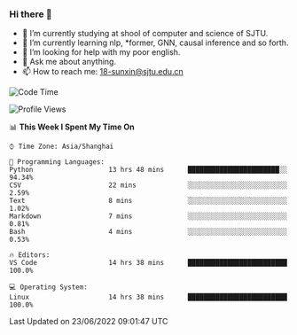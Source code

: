 ### Hi there 👋

<!--
**sunxin000/sunxin000** is a ✨ _special_ ✨ repository because its `README.md` (this file) appears on your GitHub profile.

Here are some ideas to get you started:

- 🔭 I’m currently working on ...
- 🌱 I’m currently learning ...
- 👯 I’m looking to collaborate on ...
- 🤔 I’m looking for help with ...
- 💬 Ask me about ...
- 📫 How to reach me: ...
- 😄 Pronouns: ...
- ⚡ Fun fact: ...
-->
- 🏫 I’m currently studying at shool of computer and science of SJTU.
- 🌱 I’m currently learning nlp, \*former, GNN, causal inference and so forth.
- 🤔 I’m looking for help with my poor english.
- 💬 Ask me about anything.
- 📫 How to reach me: 18-sunxin@sjtu.edu.cn
<!--START_SECTION:waka-->
![Code Time](http://img.shields.io/badge/Code%20Time-221%20hrs%2046%20mins-blue)

![Profile Views](http://img.shields.io/badge/Profile%20Views-0-blue)

📊 **This Week I Spent My Time On** 

```text
⌚︎ Time Zone: Asia/Shanghai

💬 Programming Languages: 
Python                   13 hrs 48 mins      ███████████████████████░░   94.34% 
CSV                      22 mins             ░░░░░░░░░░░░░░░░░░░░░░░░░   2.59% 
Text                     8 mins              ░░░░░░░░░░░░░░░░░░░░░░░░░   1.02% 
Markdown                 7 mins              ░░░░░░░░░░░░░░░░░░░░░░░░░   0.81% 
Bash                     4 mins              ░░░░░░░░░░░░░░░░░░░░░░░░░   0.53%

🔥 Editors: 
VS Code                  14 hrs 38 mins      █████████████████████████   100.0%

💻 Operating System: 
Linux                    14 hrs 38 mins      █████████████████████████   100.0%

```


 Last Updated on 23/06/2022 09:01:47 UTC
<!--END_SECTION:waka-->
